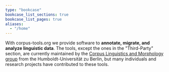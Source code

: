 ```yaml
---
type: "bookcase"
bookcase_list_sections: true
bookcase_list_pages: true
aliases:
  - "/home"
---
```


With corpus-tools.org we provide software to **annotate, migrate, and analyze linguistic data**.
The tools, except the ones in the "Third-Party" section, are currently maintained by the  [Corpus Linguistics and Morphology group](https://www.linguistik.hu-berlin.de/en/institut-en/professuren-en/korpuslinguistik/standardseite-en?set_language=en) from the Humboldt-Universität zu Berlin, but many individuals and research projects have contributed to these tools.
